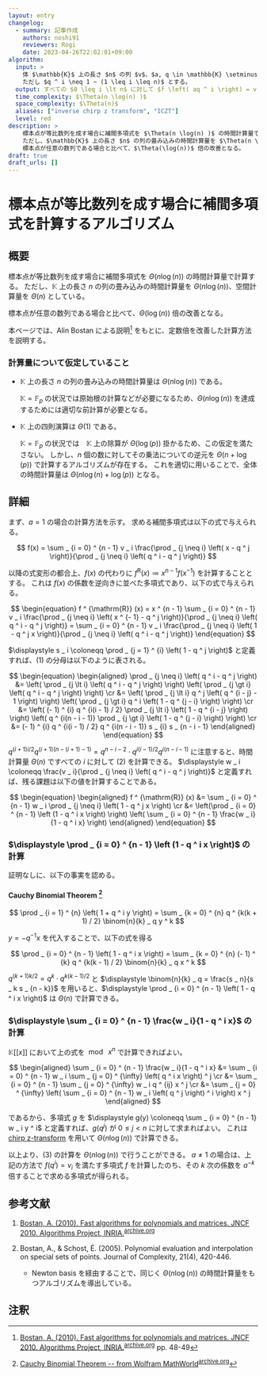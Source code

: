 ```yaml
---
layout: entry
changelog:
  - summary: 記事作成
    authors: noshi91
    reviewers: Rogi
    date: 2023-04-26T22:02:01+09:00
algorithm:
  input: >
    体 $\mathbb{K}$ 上の長さ $n$ の列 $v$、$a, q \in \mathbb{K} \setminus \lbrace 0 \rbrace$。
    ただし $q ^ i \neq 1 ~ (1 \leq i \leq n)$ とする。
  output: すべての $0 \leq i \lt n$ に対して $f \left( aq ^ i \right) = v _ i$ を満たす $n$ 次未満の多項式 $f$
  time_complexity: $\Theta(n \log(n) )$
  space_complexity: $\Theta(n)$
  aliases: ["inverse chirp z transform", "ICZT"]
  level: red
description: >
    標本点が等比数列を成す場合に補間多項式を $\Theta(n \log(n) )$ の時間計算量で計算する。
    ただし、$\mathbb{K}$ 上の長さ $n$ の列の畳み込みの時間計算量を $\Theta(n \log(n))$、空間計算量を $\Theta(n)$、$\mathbb{K}$ 上の四則演算を $\Theta(1)$ としている。
    標本点が任意の数列である場合と比べて、$\Theta(\log(n))$ 倍の改善となる。
draft: true
draft_urls: []
---
```


# 標本点が等比数列を成す場合に補間多項式を計算するアルゴリズム

## 概要

標本点が等比数列を成す場合に補間多項式を $\Theta(n \log(n) )$ の時間計算量で計算する。
ただし、$\mathbb{K}$ 上の長さ $n$ の列の畳み込みの時間計算量を $\Theta(n \log(n))$、空間計算量を $\Theta(n)$ としている。

標本点が任意の数列である場合と比べて、$\Theta(\log(n))$ 倍の改善となる。

本ページでは、Alin Bostan による説明[^Bostan] をもとに、定数倍を改善した計算方法を説明する。

### 計算量について仮定していること

- $\mathbb{K}$ 上の長さ $n$ の列の畳み込みの時間計算量は $\Theta(n \log(n))$ である。

  $\mathbb{K} = \mathbb{F} _ p$ の状況では原始根の計算などが必要になるため、$\Theta(n\log(n))$ を達成するためには適切な前計算が必要となる。
- $\mathbb{K}$ 上の四則演算は $\Theta(1)$ である。

  $\mathbb{K} = \mathbb{F} _ p$ の状況では　$\mathbb{K}$ 上の除算が $\Theta(\log(p))$ 掛かるため、この仮定を満たさない。
  しかし、$n$ 個の数に対してその乗法についての逆元を $\Theta(n + \log(p))$ で計算するアルゴリズムが存在する。
  これを適切に用いることで、全体の時間計算量は $\Theta(n \log(n) + \log(p))$ となる。

## 詳細

まず、$a = 1$ の場合の計算方法を示す。
求める補間多項式は以下の式で与えられる。

$$
  f(x) = \sum _ {i = 0} ^ {n - 1} v _ i \frac{\prod _ {j \neq i} \left( x - q ^ j \right)}{\prod _ {j \neq i} \left( q ^ i - q ^ j \right)}
$$

以降の式変形の都合上、$f(x)$ の代わりに $f ^ {\mathrm{R}} (x) \coloneqq x ^ {n - 1} f \left(x ^ {- 1}\right)$ を計算することとする。
これは $f(x)$ の係数を逆向きに並べた多項式であり、以下の式で与えられる。

$$ \begin{equation}
  f ^ {\mathrm{R}} (x) = x ^ {n - 1} \sum _ {i = 0} ^ {n - 1} v _ i \frac{\prod _ {j \neq i} \left( x ^ {- 1} - q ^ j \right)}{\prod _ {j \neq i} \left( q ^ i - q ^ j \right)}
  = \sum _ {i = 0} ^ {n - 1} v _ i \frac{\prod _ {j \neq i} \left( 1 - q ^ j x \right)}{\prod _ {j \neq i} \left( q ^ i - q ^ j \right)}
\end{equation} $$

$\displaystyle s _ i \coloneqq \prod _ {j = 1} ^ {i} \left( 1 - q ^ j \right)$ と定義すれば、$(1)$ の分母は以下のように表される。

$$ \begin{equation} \begin{aligned}
  \prod _ {j \neq i} \left( q ^ i - q ^ j \right)
  &= \left( \prod _ {j \lt i} \left( q ^ i - q ^ j \right) \right) \left( \prod _ {j \gt i} \left( q ^ i - q ^ j \right) \right) \cr
  &= \left( \prod _ {j \lt i} q ^ j \left( q ^ {i - j} - 1 \right) \right) \left( \prod _ {j \gt i} q ^ i \left( 1 - q ^ {j - i} \right) \right) \cr
  &= \left( (- 1) ^ {i} q ^ {i(i - 1) / 2} \prod _ {j \lt i} \left( 1 - q ^ {i - j} \right) \right) \left( q ^ {i(n - i - 1)} \prod _ {j \gt i} \left( 1 - q ^ {j - i} \right) \right) \cr
  &= (- 1) ^ {i} q ^ {i(i - 1) / 2} q ^ {i(n - i - 1)} s _ {i} s _ {n - i - 1}
\end{aligned} \end{equation} $$

$q ^ {(i + 1)i / 2} q ^ {(i + 1)(n - (i + 1) - 1)} = q ^ {n - i - 2} \cdot q ^ {i(i - 1) / 2} q ^ {i(n - i - 1)}$ に注意すると、時間計算量 $\Theta(n)$ ですべての $i$ に対して $(2)$ を計算できる。
$\displaystyle w _ i \coloneqq \frac{v _ i}{\prod _ {j \neq i} \left( q ^ i - q ^ j \right)}$ と定義すれば、残る課題は以下の値を計算することである。

$$ \begin{equation} \begin{aligned}
  f ^ {\mathrm{R}} (x) &= \sum _ {i = 0} ^ {n - 1} w _ i \prod _ {j \neq i} \left( 1 - q ^ j x \right) \cr
  &= \left(\prod _ {i = 0} ^ {n - 1} \left (1 - q ^ i x \right) \right) \left( \sum _ {i = 0} ^ {n - 1} \frac{w _ i}{1 - q ^ i x} \right)
\end{aligned} \end{equation} $$

### $\displaystyle \prod _ {i = 0} ^ {n - 1} \left (1 - q ^ i x \right)$ の計算

証明なしに、以下の事実を認める。

#### Cauchy Binomial Theorem [^q-binomial]

$$
  \prod _ {i = 1} ^ {n} \left( 1 + q ^ i y \right) = \sum _ {k = 0} ^ {n} q ^ {k(k + 1) / 2} \binom{n}{k} _ q y ^ k
$$

$y = - q ^ {- 1} x$ を代入することで、以下の式を得る

$$
  \prod _ {i = 0} ^ {n - 1} \left( 1 - q ^ i x \right) = \sum _ {k = 0} ^ {n} (- 1) ^ {k} q ^ {k(k - 1) / 2} \binom{n}{k} _ q x ^ k
$$

$q ^ {(k + 1)k / 2} = q ^ k \cdot q ^ {k(k - 1) / 2}$ と $\displaystyle \binom{n}{k} _ q = \frac{s _ n}{s _ k s _ {n - k}}$ を用いると、$\displaystyle \prod _ {i = 0} ^ {n - 1} \left( 1 - q ^ i x \right)$ は $\Theta(n)$ で計算できる。

### $\displaystyle \sum _ {i = 0} ^ {n - 1} \frac{w _ i}{1 - q ^ i x}$ の計算

$\mathbb{K}\lbrack \lbrack x \rbrack \rbrack$ において上の式を $\bmod ~ x ^ n$ で計算できればよい。

$$ \begin{aligned}
  \sum _ {i = 0} ^ {n - 1} \frac{w _ i}{1 - q ^ i x}
  &= \sum _ {i = 0} ^ {n - 1} w _ i \sum _ {j = 0} ^ {\infty} \left( q ^ i x \right) ^ j \cr
  &= \sum _ {i = 0} ^ {n - 1} \sum _ {j = 0} ^ {\infty} w _ i q ^ {ij} x ^ j \cr
  &= \sum _ {j = 0} ^ {\infty} \left( \sum _ {i = 0} ^ {n - 1} w _ i \left( q ^ j \right) ^ i \right) x ^ j
\end{aligned} $$

であるから、多項式 $g$ を $\displaystyle g(y) \coloneqq \sum _ {i = 0} ^ {n - 1} w _ i y ^ i$ と定義すれば、$g \left( q ^ j \right)$ が $0 \leq j \lt n$ に対して求まればよい。
これは [chirp z-transform](/algorithm-encyclopedia/chirp-z-transform) を用いて $\Theta(n \log(n) )$ で計算できる。


以上より、$(3)$ の計算を $\Theta(n \log(n) )$ で行うことができる。
$a \neq 1$ の場合は、上記の方法で $f \left( q ^ i \right) = v _ i$ を満たす多項式 $f$ を計算したのち、その $k$ 次の係数を $a ^ {-k}$ 倍することで求める多項式が得られる。

## 参考文献

1.  [Bostan, A. (2010). Fast algorithms for polynomials and matrices. JNCF 2010. Algorithms Project, INRIA.](https://specfun.inria.fr/bostan/publications/exposeJNCF.pdf)<sup>[archive.org](https://web.archive.org/web/20221220161514/https://specfun.inria.fr/bostan/publications/exposeJNCF.pdf)</sup>

1.  Bostan, A., & Schost, É. (2005). Polynomial evaluation and interpolation on special sets of points. Journal of Complexity, 21(4), 420-446.
    -   Newton basis を経由することで、同じく $\Theta(n \log(n) )$ の時間計算量をもつアルゴリズムを導出している。

## 注釈

[^Bostan]: [Bostan, A. (2010). Fast algorithms for polynomials and matrices. JNCF 2010. Algorithms Project, INRIA.](https://specfun.inria.fr/bostan/publications/exposeJNCF.pdf)<sup>[archive.org](https://web.archive.org/web/20221220161514/https://specfun.inria.fr/bostan/publications/exposeJNCF.pdf)</sup> pp. 48-49

[^q-binomial]: [Cauchy Binomial Theorem -- from Wolfram MathWorld](https://mathworld.wolfram.com/CauchyBinomialTheorem.html)<sup>[archive.org](https://web.archive.org/web/20211112150455/https://mathworld.wolfram.com/CauchyBinomialTheorem.html)</sup>
